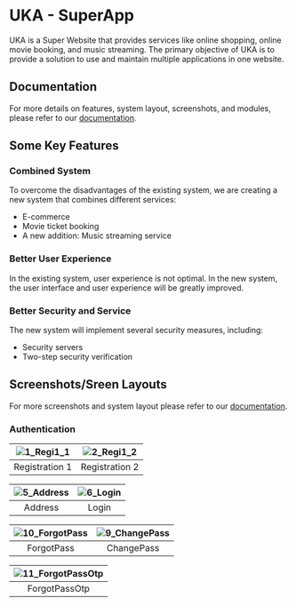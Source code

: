 # UKA - SuperApp

UKA is a Super Website that provides services like online shopping, online movie booking, and music streaming. The primary objective of UKA is to provide a solution to use and maintain multiple applications in one website.

## Documentation

For more details on features, system layout, screenshots, and modules, please refer to our [documentation](https://drive.google.com/drive/folders/1aU62glhTusBJpvg6WlQuKXwn-k6X2q8_?usp=sharing "Detailed Documentation").

<!-- For more detailed documentation, please refer to this [documentations](https://drive.google.com/drive/folders/1aU62glhTusBJpvg6WlQuKXwn-k6X2q8_?usp=sharing "Detailed Documentation"). -->

<!-- **Some Key Features** -->


## Some Key Features

### Combined System

To overcome the disadvantages of the existing system, we are creating a new system that combines different services:
- E-commerce
- Movie ticket booking
- A new addition: Music streaming service

### Better User Experience

In the existing system, user experience is not optimal. In the new system, the user interface and user experience will be greatly improved.

### Better Security and Service

The new system will implement several security measures, including:
- Security servers
- Two-step security verification
 

## Screenshots/Sreen Layouts

For more screenshots and system layout please refer to our [documentation](https://drive.google.com/drive/folders/1aU62glhTusBJpvg6WlQuKXwn-k6X2q8_?usp=sharing "Detailed Documentation").

### Authentication

| ![1_Regi1_1](https://github.com/AmanShukla3074/UKA-SuperApp-BCA-FinalYear-Projet/assets/136250722/72f61f8a-2858-4f9d-97db-d53bea5edbde) | ![2_Regi1_2](https://github.com/AmanShukla3074/UKA-SuperApp-BCA-FinalYear-Projet/assets/136250722/07bbd8b3-22f7-4782-8675-d5b4c375d7eb) |
|:---:|:---:|
| Registration 1 | Registration 2 |


| ![5_Address](https://github.com/AmanShukla3074/UKA-SuperApp-BCA-FinalYear-Projet/assets/136250722/00aa6435-b528-4886-8085-94ff05675568) | ![6_Login](https://github.com/AmanShukla3074/UKA-SuperApp-BCA-FinalYear-Projet/assets/136250722/15ab20b8-f986-4fef-a5d3-3b3b95dca136) |
|:---:|:---:|
| Address | Login |


| ![10_ForgotPass](https://github.com/AmanShukla3074/UKA-SuperApp-BCA-FinalYear-Projet/assets/136250722/3722c93b-0f3a-4751-a79d-2b9688db9e24) | ![9_ChangePass](https://github.com/AmanShukla3074/UKA-SuperApp-BCA-FinalYear-Projet/assets/136250722/c63a1e5f-6e5b-4cd1-aa3d-d4cc90542767) |
|:---:|:---:|
| ForgotPass | ChangePass |


| ![11_ForgotPassOtp](https://github.com/AmanShukla3074/UKA-SuperApp-BCA-FinalYear-Projet/assets/136250722/f798665a-1ece-4e1c-863d-e284e300093f) |
|:---:|
| ForgotPassOtp |

<!-- 
| ![1_Regi1_1](https://github.com/AmanShukla3074/UKA-SuperApp-BCA-FinalYear-Projet/assets/136250722/72f61f8a-2858-4f9d-97db-d53bea5edbde) | ![2_Regi1_2](https://github.com/AmanShukla3074/UKA-SuperApp-BCA-FinalYear-Projet/assets/136250722/07bbd8b3-22f7-4782-8675-d5b4c375d7eb) |
|:---:|:---:|
| Registration 1 | Registration 2 |

| ![2_Regi1_2](https://github.com/AmanShukla3074/UKA-SuperApp-BCA-FinalYear-Projet/assets/136250722/374f699e-813e-4c9c-823c-f8e907b78474) | ![3_1_Regi - Validations](https://github.com/AmanShukla3074/UKA-SuperApp-BCA-FinalYear-Projet/assets/136250722/a5a6e090-2dd1-4aed-8a9d-6f57d1caa3c1) |
|:---:|:---:|
| Regi1_2 | 3_1_Regi - Validations |

|![4_regiOtp](https://github.com/AmanShukla3074/UKA-SuperApp-BCA-FinalYear-Projet/assets/136250722/0bb84413-db59-4f0e-b9ae-26a287a5afcb) | ![5_Address](https://github.com/AmanShukla3074/UKA-SuperApp-BCA-FinalYear-Projet/assets/136250722/00aa6435-b528-4886-8085-94ff05675568) |
|:---:|:---:|
| 4_regiOtp | 5_Address |

| ![6_Login](https://github.com/AmanShukla3074/UKA-SuperApp-BCA-FinalYear-Projet/assets/136250722/15ab20b8-f986-4fef-a5d3-3b3b95dca136) | ![7_Login - Validations](https://github.com/AmanShukla3074/UKA-SuperApp-BCA-FinalYear-Projet/assets/136250722/07b9140b-e2bc-44f8-b340-a9f47801d82c) |
|:---:|:---:|
| 6_Login | 7_Login - Validations |

| ![8_LoginOtp](https://github.com/AmanShukla3074/UKA-SuperApp-BCA-FinalYear-Projet/assets/136250722/0fd95c13-2afa-4801-9bf5-8af878193285) | ![9_ChangePass](https://github.com/AmanShukla3074/UKA-SuperApp-BCA-FinalYear-Projet/assets/136250722/c63a1e5f-6e5b-4cd1-aa3d-d4cc90542767) |
|:---:|:---:|
| 8_LoginOtp | 9_ChangePass |

| ![10_changePassOtp](https://github.com/AmanShukla3074/UKA-SuperApp-BCA-FinalYear-Projet/assets/136250722/efa777d7-453d-41e8-9d69-b5a5a8d9a2c7) | ![10_ForgotPass](https://github.com/AmanShukla3074/UKA-SuperApp-BCA-FinalYear-Projet/assets/136250722/3722c93b-0f3a-4751-a79d-2b9688db9e24) |
|:---:|:---:|
| 10_changePassOtp | 10_ForgotPass |

| ![11_ForgotPassOtp](https://github.com/AmanShukla3074/UKA-SuperApp-BCA-FinalYear-Projet/assets/136250722/f798665a-1ece-4e1c-863d-e284e300093f) | ![1_Regi1_1](https://github.com/AmanShukla3074/UKA-SuperApp-BCA-FinalYear-Projet/assets/136250722/f3462b49-ae62-46d1-9264-45cad3fe82e0) |
|:---:|:---:|
| 11_ForgotPassOtp | 1_Regi1_1 | -->


<!-- 
![2_Regi1_2](https://github.com/AmanShukla3074/UKA-SuperApp-BCA-FinalYear-Projet/assets/136250722/374f699e-813e-4c9c-823c-f8e907b78474)
![3_1_Regi - Validations](https://github.com/AmanShukla3074/UKA-SuperApp-BCA-FinalYear-Projet/assets/136250722/a5a6e090-2dd1-4aed-8a9d-6f57d1caa3c1)
![4_regiOtp](https://github.com/AmanShukla3074/UKA-SuperApp-BCA-FinalYear-Projet/assets/136250722/0bb84413-db59-4f0e-b9ae-26a287a5afcb)
![5_Address](https://github.com/AmanShukla3074/UKA-SuperApp-BCA-FinalYear-Projet/assets/136250722/00aa6435-b528-4886-8085-94ff05675568)
![6_Login](https://github.com/AmanShukla3074/UKA-SuperApp-BCA-FinalYear-Projet/assets/136250722/15ab20b8-f986-4fef-a5d3-3b3b95dca136)
![7_Login - Validations](https://github.com/AmanShukla3074/UKA-SuperApp-BCA-FinalYear-Projet/assets/136250722/07b9140b-e2bc-44f8-b340-a9f47801d82c)
![8_LoginOtp](https://github.com/AmanShukla3074/UKA-SuperApp-BCA-FinalYear-Projet/assets/136250722/0fd95c13-2afa-4801-9bf5-8af878193285)
![9_ChangePass](https://github.com/AmanShukla3074/UKA-SuperApp-BCA-FinalYear-Projet/assets/136250722/c63a1e5f-6e5b-4cd1-aa3d-d4cc90542767)
![10_changePassOtp](https://github.com/AmanShukla3074/UKA-SuperApp-BCA-FinalYear-Projet/assets/136250722/efa777d7-453d-41e8-9d69-b5a5a8d9a2c7)
![10_ForgotPass](https://github.com/AmanShukla3074/UKA-SuperApp-BCA-FinalYear-Projet/assets/136250722/3722c93b-0f3a-4751-a79d-2b9688db9e24)
![11_ForgotPassOtp](https://github.com/AmanShukla3074/UKA-SuperApp-BCA-FinalYear-Projet/assets/136250722/f798665a-1ece-4e1c-863d-e284e300093f)
![1_Regi1_1](https://github.com/AmanShukla3074/UKA-SuperApp-BCA-FinalYear-Projet/assets/136250722/f3462b49-ae62-46d1-9264-45cad3fe82e0)
 -->
